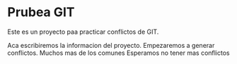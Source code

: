 # Prubea GIT

Este es un proyecto paa practicar conflictos de GIT.

Aca escribiremos la informacion del proyecto.
Empezaremos a generar conflictos.
Muchos mas de los comunes 
Esperamos no tener mas conflictos 
